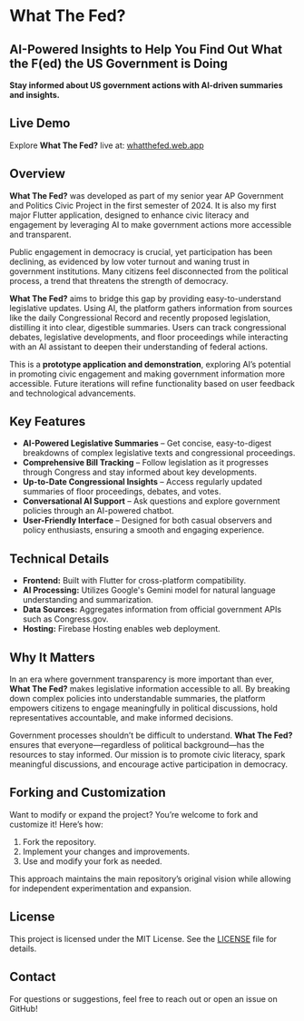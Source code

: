 # What The Fed?

## AI-Powered Insights to Help You Find Out What the F(ed) the US Government is Doing

**Stay informed about US government actions with AI-driven summaries and insights.**

## Live Demo

Explore **What The Fed?** live at: [whatthefed.web.app](https://whatthefed.web.app)

## Overview

**What The Fed?** was developed as part of my senior year AP Government and Politics Civic Project in the first semester of 2024. It is also my first major Flutter application, designed to enhance civic literacy and engagement by leveraging AI to make government actions more accessible and transparent.

Public engagement in democracy is crucial, yet participation has been declining, as evidenced by low voter turnout and waning trust in government institutions. Many citizens feel disconnected from the political process, a trend that threatens the strength of democracy.

**What The Fed?** aims to bridge this gap by providing easy-to-understand legislative updates. Using AI, the platform gathers information from sources like the daily Congressional Record and recently proposed legislation, distilling it into clear, digestible summaries. Users can track congressional debates, legislative developments, and floor proceedings while interacting with an AI assistant to deepen their understanding of federal actions.

This is a **prototype application and demonstration**, exploring AI’s potential in promoting civic engagement and making government information more accessible. Future iterations will refine functionality based on user feedback and technological advancements.

## Key Features

- **AI-Powered Legislative Summaries** – Get concise, easy-to-digest breakdowns of complex legislative texts and congressional proceedings.
- **Comprehensive Bill Tracking** – Follow legislation as it progresses through Congress and stay informed about key developments.
- **Up-to-Date Congressional Insights** – Access regularly updated summaries of floor proceedings, debates, and votes.
- **Conversational AI Support** – Ask questions and explore government policies through an AI-powered chatbot.
- **User-Friendly Interface** – Designed for both casual observers and policy enthusiasts, ensuring a smooth and engaging experience.

## Technical Details

- **Frontend:** Built with Flutter for cross-platform compatibility.
- **AI Processing:** Utilizes Google's Gemini model for natural language understanding and summarization.
- **Data Sources:** Aggregates information from official government APIs such as Congress.gov.
- **Hosting:** Firebase Hosting enables web deployment.

## Why It Matters

In an era where government transparency is more important than ever, **What The Fed?** makes legislative information accessible to all. By breaking down complex policies into understandable summaries, the platform empowers citizens to engage meaningfully in political discussions, hold representatives accountable, and make informed decisions.

Government processes shouldn’t be difficult to understand. **What The Fed?** ensures that everyone—regardless of political background—has the resources to stay informed. Our mission is to promote civic literacy, spark meaningful discussions, and encourage active participation in democracy.

## Forking and Customization

Want to modify or expand the project? You’re welcome to fork and customize it! Here’s how:

1. Fork the repository.
2. Implement your changes and improvements.
3. Use and modify your fork as needed.

This approach maintains the main repository’s original vision while allowing for independent experimentation and expansion.

## License

This project is licensed under the MIT License. See the [LICENSE](LICENSE) file for details.

## Contact

For questions or suggestions, feel free to reach out or open an issue on GitHub!


